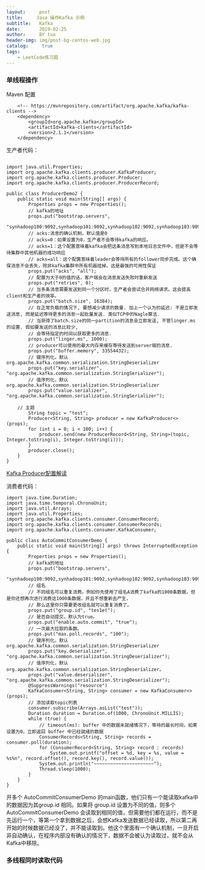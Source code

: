 ```yaml
---
layout:     post
title:     Java 操作Kafka 示例
subtitle:   Kafka
date:       2019-02-25
author:     BY tuo
header-img: img/post-bg-centos-web.jpg
catalog: 	 true
tags:
    - LeetCode练习题
---
```

### 单线程操作
Maven 配置

  		<!-- https://mvnrepository.com/artifact/org.apache.kafka/kafka-clients -->
		<dependency>
			<groupId>org.apache.kafka</groupId>
			<artifactId>kafka-clients</artifactId>
			<version>2.1.1</version>
		</dependency>
		
生产者代码：
```

import java.util.Properties;
import org.apache.kafka.clients.producer.KafkaProducer;
import org.apache.kafka.clients.producer.Producer;
import org.apache.kafka.clients.producer.ProducerRecord;

public class ProducerDemo2 {
	public static void main(String[] args) {
		Properties props = new Properties();
		// kafka的地址
		props.put("bootstrap.servers",
				"synhadoop100:9092,synhadoop101:9092,synhadoop102:9092,synhadoop103:9092,synhadoop104:9092");
		// acks:消息的确认机制，默认值是0
		// acks=0：如果设置为0，生产者不会等待kafka的响应。
		// acks=1：这个配置意味着kafka会把这条消息写到本地日志文件中，但是不会等待集群中其他机器的成功响应
		// acks=all：这个配置意味着leader会等待所有的follower同步完成。这个确保消息不会丢失，除非kafka集群中所有机器挂掉。这是最强的可用性保证
		props.put("acks", "all");
		// 配置为大于0的值的话，客户端会在消息发送失败时重新发送
		props.put("retries", 0);
		// 当多条消息需要发送到同一个分区时，生产者会尝试合并网络请求。这会提高client和生产者的效率。
		props.put("batch.size", 16384);
		// 在正常负载的情况下, 要想减少请求的数量. 加上一个认为的延迟: 不是立即发送消息, 而是延迟等待更多的消息一起批量发送. 类似TCP中的Nagle算法.
		// 当获得了batch.size的同一partition的消息会立即发送, 不管linger.ms的设置. 假如要发送的消息比较少,
		// 会等待指定的时间以获取更多的消息.
		props.put("linger.ms", 1000);
		// producer可以使用的最大内存来缓存等待发送到server端的消息.
		props.put("buffer.memory", 33554432);
		// 键序列化，默认org.apache.kafka.common.serialization.StringDeserializer
		props.put("key.serializer", "org.apache.kafka.common.serialization.StringSerializer");
		// 值序列化，默认org.apache.kafka.common.serialization.StringDeserializer
		props.put("value.serializer", "org.apache.kafka.common.serialization.StringSerializer");
    
    // 主题
		String topic = "test";
		Producer<String, String> producer = new KafkaProducer<>(props);
		for (int i = 0; i < 100; i++) {
			producer.send(new ProducerRecord<String, String>(topic, Integer.toString(i), Integer.toString(i)));
		}
		producer.close();
	}
}

```
<p class="copyright-item">
      <a rel="license" href="http://atbug.com/kafka-producer-config/#buffer-memory" target="_blank">Kafka Producer配置解读</a>
</p>

消费者代码：
```
import java.time.Duration;
import java.time.temporal.ChronoUnit;
import java.util.Arrays;
import java.util.Properties;
import org.apache.kafka.clients.consumer.ConsumerRecord;
import org.apache.kafka.clients.consumer.ConsumerRecords;
import org.apache.kafka.clients.consumer.KafkaConsumer;

public class AutoCommitConsumerDemo {
	public static void main(String[] args) throws InterruptedException {
		Properties props = new Properties();
		// kafka的地址
		props.put("bootstrap.servers",
				"synhadoop100:9092,synhadoop101:9092,synhadoop102:9092,synhadoop103:9092,synhadoop104:9092");
		// 组名
		// 不同组名可以重复消费。例如你先使用了组名A消费了kafka的1000条数据，但是你还想再次进行消费这1000条数据，并且不想重新去产生，
		// 那么这里你只需要更改组名就可以重复消费了。
		props.put("group.id", "tes1et");
		// 是否自动提交，默认为true。
		props.put("enable.auto.commit", "true");
		// 一次最大拉取的条数。
		props.put("max.poll.records", "100");
		// 键序列化，默认org.apache.kafka.common.serialization.StringDeserializer
		props.put("key.deserializer", "org.apache.kafka.common.serialization.StringDeserializer");
		// 值序列化，默认org.apache.kafka.common.serialization.StringDeserializer。
		props.put("value.deserializer", "org.apache.kafka.common.serialization.StringDeserializer");
		@SuppressWarnings("resource")
		KafkaConsumer<String, String> consumer = new KafkaConsumer<>(props);
		// 添加读取topic列表
		consumer.subscribe(Arrays.asList("test"));
		Duration duration = Duration.of(1000, ChronoUnit.MILLIS);
		while (true) {
			// timeout(ms): buffer 中的数据未就绪情况下，等待的最长时间，如果设置为0，立即返回 buffer 中已经就绪的数据
			ConsumerRecords<String, String> records = consumer.poll(duration);
			for (ConsumerRecord<String, String> record : records)
				System.out.printf("offset = %d, key = %s, value = %s%n", record.offset(), record.key(), record.value());
			System.out.println("~~~~~~~~~~~~~~~~~~~~~~");
			Thread.sleep(1000);
		}
	}
}

```
开多个 AutoCommitConsumerDemo 的main函数，他们只有一个能读取kafka中的数据因为其group.id 相同。如果将 group.id 设置为不同的值，则多个AutoCommitConsumerDemo 会读取到相同的值，但需要他们都在运行，而不是先运行一个，等第一个拿到数据之后，会想Kafka发送数据已经读取，所以第二再开始的时候数据已经没了，并不能读取到。他这个里面有一个确认机制，一旦开启非自动确认，在程序内部没有确认的情况下，数据不会被认为读取过，就不会从Kafka中移除。

### 多线程同时读取代码


